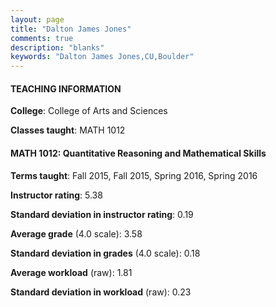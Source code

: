 ```yaml
---
layout: page
title: "Dalton James Jones" 
comments: true
description: "blanks"
keywords: "Dalton James Jones,CU,Boulder"
---
```

<head>
<script src="https://ajax.googleapis.com/ajax/libs/jquery/2.1.3/jquery.min.js"></script>
<script src="https://dl.dropboxusercontent.com/s/pc42nxpaw1ea4o9/highcharts.js?dl=0"></script>
<!-- <script src="../assets/js/highcharts.js"></script> -->
<style type="text/css">@font-face {
	font-family: "Bebas Neue";
	src: url(https://www.filehosting.org/file/details/544349/BebasNeue Regular.otf) format("opentype");
	}
	h1.Bebas { 
		font-family: "Bebas Neue", Verdana, Tahoma;
	}
</style>
</head>
	   
#### TEACHING INFORMATION

**College**: College of Arts and Sciences

**Classes taught**: MATH 1012

#### MATH 1012: Quantitative Reasoning and Mathematical Skills

**Terms taught**: Fall 2015, Fall 2015, Spring 2016, Spring 2016

**Instructor rating**: 5.38

**Standard deviation in instructor rating**: 0.19

**Average grade** (4.0 scale): 3.58

**Standard deviation in grades** (4.0 scale): 0.18

**Average workload** (raw): 1.81

**Standard deviation in workload** (raw): 0.23

